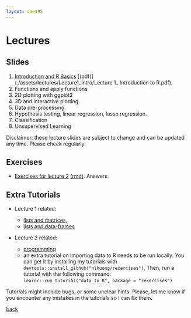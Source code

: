 ```yaml
---
layout: cme195
---
```


# [](#lectures) Lectures

## [](#slides) Slides

1. [Introduction and R Basics](./assets/lectures/Lecture1_Intro/Lecture1_Intro.html)
[(pdf)](./assets/lectures/Lecture1_Intro/Lecture 1_ Introduction to R.pdf).
2. Functions and apply functions
3. 2D plotting with ggplot2
4. 3D and interactive plotting.
5. Data pre-processing.
6. Hypothesis testing, linear regression, lasso regression.
7. Classification
8. Unsupervised Learning

Disclaimer: these lecture slides are subject to change and can be updated
any time. Please check regularly.

## [](#exe) Exercises

* [Exercises for lecture 2](./assets/exercises/Lec2_Exercises.nb.html) [(rmd)](./assets/exercises/Lec2_Exercises.Rmd).
Answers.

## [](#tut) Extra Tutorials

* Lecture 1 related:
    + [lists and matrices](https://cme195.shinyapps.io/vectors_and_matrices/),
    + [lists and data-frames](https://cme195.shinyapps.io/lists_and_data_frames/)

* Lecture 2 related:
    + [programming](https://cme195.shinyapps.io/programming/)
    +  an extra tutorial on importing data to R needs to be run locally. You can
get it by installing my tutorials with `devtools::install_github("nlhuong/rexercises")`,
Then, run a tutorial with the following command:
`learnr::run_tutorial("data_to_R", package = "rexercises")`


Tutorials might include bugs, or some unclear hints. Please, let me know
if you encounter any mistakes in the tutorials so I can fix them.

[back](./)

